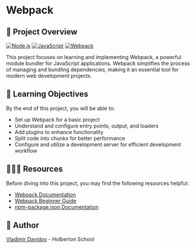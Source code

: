 # Webpack

## 🧐 Project Overview

[![Node.js](https://img.shields.io/badge/Node.js-^14.x-green.svg)](https://nodejs.org/)
[![JavaScript](https://img.shields.io/badge/JavaScript-ES6-yellow.svg)](https://developer.mozilla.org/en-US/docs/Web/JavaScript)
[![Webpack](https://img.shields.io/badge/Webpack-^5.x-blue.svg)](https://webpack.js.org/)

This project focuses on learning and implementing Webpack, a powerful module bundler for JavaScript applications. Webpack simplifies the process of managing and bundling dependencies, making it an essential tool for modern web development projects.

## 📖 Learning Objectives

By the end of this project, you will be able to:

- Set up Webpack for a basic project
- Understand and configure entry points, output, and loaders
- Add plugins to enhance functionality
- Split code into chunks for better performance
- Configure and utilize a development server for efficient development workflow

## 🧑🏻‍💻 Resources

Before diving into this project, you may find the following resources helpful:

- [Webpack Documentation](https://webpack.js.org/concepts/)
- [Webpack Beginner Guide](https://webpack.js.org/guides/getting-started/)
- [npm-package.json Documentation](https://docs.npmjs.com/cli/v7/configuring-npm/package-json)

##  🙇 Author

[Vladimir Davidov](https://github.com/v-dav) - Holberton School
